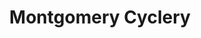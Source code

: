 ---
title: "Montgomery Cyclery"
url: /cincinnati/montgomery-cyclery-beechmont-avenue/
shop: bicycle
---